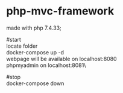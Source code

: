 # php-mvc-framework
made with php 7.4.33;

#start\
locate folder\
docker-compose up -d\
webpage will be available on localhost:8080\
phpmyadmin on localhost:8081\

#stop\
docker-compose down
